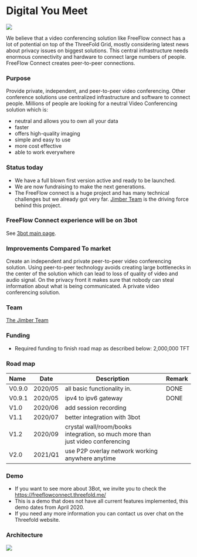 # Digital You Meet

![](./img/3bot_connect.png)

We believe that a video conferencing solution like FreeFlow connect has a lot of potential on top of the ThreeFold Grid, mostly considering latest news about privacy issues on biggest solutions. This central infrastructure needs enormous connectivity and hardware to connect large numbers of people. FreeFlow Connect creates peer-to-peer connections.

### Purpose

Provide private, independent, and peer-to-peer video conferencing. Other conference solutions use centralized infrastructure and software to connect people. Millions of people are looking for a neutral Video Conferencing solution which is:
- neutral and allows you to own all your data
- faster
- offers high-quality imaging
- simple and easy to use
- more cost effective
- able to work everywhere 

### Status today

- We have a full blown first version active and ready to be launched.
- We are now fundraising to make the next generations.
- The FreeFlow connect is a huge project and has many technical challenges but we already got very far. [Jimber Team](https://www.jimber.org/securityBroker.html) is the driving force behind this project.

### FreeFlow Connect experience will be on 3bot

See [3bot main page](3botproj).

### Improvements Compared To market

Create an independent and private peer-to-peer video conferencing solution. Using peer-to-peer technology avoids creating large bottlenecks in the center of the solution which can lead to loss of quality of video and audio signal. On the privacy front it makes sure that nobody can steal information about what is being communicated. A private video conferencing solution.

### Team

[The Jimber Team](https://www.jimber.org/securityBroker.html)

### Funding

- Required funding to finish road map as described below: 2,000,000 TFT

### Road map

| Name         | Date   | Description | Remark |
|:-------------|--------|-------------|-----------------|
| V0.9.0 |  2020/05 | all basic functionality in. | DONE |
| V0.9.1 |  2020/05 | ipv4 to ipv6 gateway | DONE |
| V1.0 |  2020/06 | add session recording |  
| V1.1 |  2020/07 | better integration with 3bot |  
| V1.2 |  2020/09 | crystal wall/room/books integration, so much more than just video conferencing | 
| V2.0 |  2021/Q1 | use P2P overlay network working anywhere anytime |

### Demo

- If you want to see more about 3Bot, we invite you to check the https://freeflowconnect.threefold.me/
- This is a demo that does not have all current features implemented, this demo dates from April 2020.
- If you need any more information you can contact us over chat on the Threefold website.

### Architecture

![](3botconnect.png)